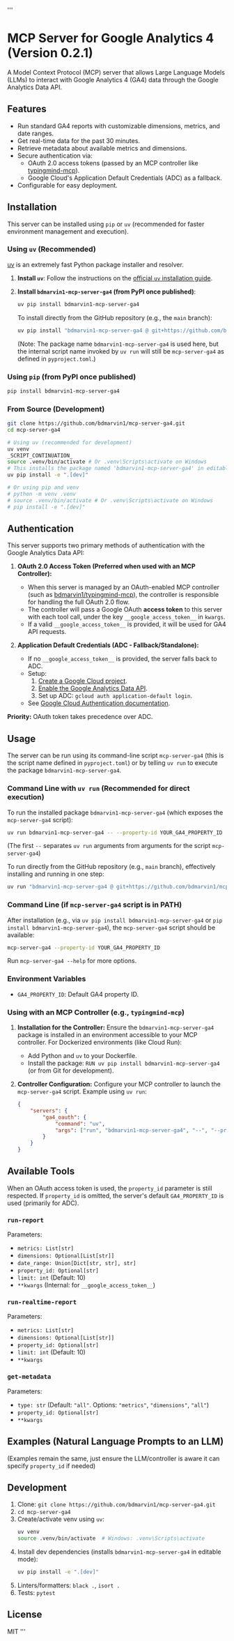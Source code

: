 '''
# MCP Server for Google Analytics 4 (Version 0.2.1)

A Model Context Protocol (MCP) server that allows Large Language Models (LLMs) to interact with Google Analytics 4 (GA4) data through the Google Analytics Data API.

## Features

- Run standard GA4 reports with customizable dimensions, metrics, and date ranges.
- Get real-time data for the past 30 minutes.
- Retrieve metadata about available metrics and dimensions.
- Secure authentication via:
    - OAuth 2.0 access tokens (passed by an MCP controller like [typingmind-mcp](https://github.com/bdmarvin1/typingmind-mcp)).
    - Google Cloud's Application Default Credentials (ADC) as a fallback.
- Configurable for easy deployment.

## Installation

This server can be installed using `pip` or `uv` (recommended for faster environment management and execution).

### Using `uv` (Recommended)

[uv](https://github.com/astral-sh/uv) is an extremely fast Python package installer and resolver.

1.  **Install `uv`**:
    Follow the instructions on the [official `uv` installation guide](https://github.com/astral-sh/uv#installation).

2.  **Install `bdmarvin1-mcp-server-ga4` (from PyPI once published)**:
    ```bash
    uv pip install bdmarvin1-mcp-server-ga4
    ```
    To install directly from the GitHub repository (e.g., the `main` branch):
    ```bash
    uv pip install "bdmarvin1-mcp-server-ga4 @ git+https://github.com/bdmarvin1/mcp-server-ga4.git@main"
    ```
    (Note: The package name `bdmarvin1-mcp-server-ga4` is used here, but the internal script name invoked by `uv run` will still be `mcp-server-ga4` as defined in `pyproject.toml`.)


### Using `pip` (from PyPI once published)

```bash
pip install bdmarvin1-mcp-server-ga4
```

### From Source (Development)

```bash
git clone https://github.com/bdmarvin1/mcp-server-ga4.git
cd mcp-server-ga4

# Using uv (recommended for development)
uv venv 
_SCRIPT_CONTINUATION_
source .venv/bin/activate # Or .venv\Scripts\activate on Windows
# This installs the package named 'bdmarvin1-mcp-server-ga4' in editable mode with dev dependencies
uv pip install -e ".[dev]" 

# Or using pip and venv
# python -m venv .venv
# source .venv/bin/activate # Or .venv\Scripts\activate on Windows
# pip install -e ".[dev]"
```

## Authentication

This server supports two primary methods of authentication with the Google Analytics Data API:

1.  **OAuth 2.0 Access Token (Preferred when used with an MCP Controller):**
    *   When this server is managed by an OAuth-enabled MCP controller (such as [bdmarvin1/typingmind-mcp](https://github.com/bdmarvin1/typingmind-mcp)), the controller is responsible for handling the full OAuth 2.0 flow.
    *   The controller will pass a Google OAuth **access token** to this server with each tool call, under the key `__google_access_token__` in `kwargs`.
    *   If a valid `__google_access_token__` is provided, it will be used for GA4 API requests.

2.  **Application Default Credentials (ADC - Fallback/Standalone):**
    *   If no `__google_access_token__` is provided, the server falls back to ADC.
    *   Setup:
        1.  [Create a Google Cloud project](https://cloud.google.com/resource-manager/docs/creating-managing-projects).
        2.  [Enable the Google Analytics Data API](https://console.cloud.google.com/flows/enableapi?apiid=analyticsdata.googleapis.com).
        3.  Set up ADC: `gcloud auth application-default login`.
    *   See [Google Cloud Authentication documentation](https://cloud.google.com/docs/authentication/provide-credentials-adc).

**Priority:** OAuth token takes precedence over ADC.

## Usage

The server can be run using its command-line script `mcp-server-ga4` (this is the script name defined in `pyproject.toml`) or by telling `uv run` to execute the package `bdmarvin1-mcp-server-ga4`.

### Command Line with `uv run` (Recommended for direct execution)

To run the installed package `bdmarvin1-mcp-server-ga4` (which exposes the `mcp-server-ga4` script):
```bash
uv run bdmarvin1-mcp-server-ga4 -- --property-id YOUR_GA4_PROPERTY_ID 
```
(The first `--` separates `uv run` arguments from arguments for the script `mcp-server-ga4`)

To run directly from the GitHub repository (e.g., `main` branch), effectively installing and running in one step:
```bash
uv run "bdmarvin1-mcp-server-ga4 @ git+https://github.com/bdmarvin1/mcp-server-ga4.git@main" -- --property-id YOUR_GA4_PROPERTY_ID
```

### Command Line (if `mcp-server-ga4` script is in PATH)

After installation (e.g., via `uv pip install bdmarvin1-mcp-server-ga4` or `pip install bdmarvin1-mcp-server-ga4`), the `mcp-server-ga4` script should be available:
```bash
mcp-server-ga4 --property-id YOUR_GA4_PROPERTY_ID
```
Run `mcp-server-ga4 --help` for more options.

### Environment Variables

- `GA4_PROPERTY_ID`: Default GA4 property ID.

### Using with an MCP Controller (e.g., `typingmind-mcp`)

1.  **Installation for the Controller:**
    Ensure the `bdmarvin1-mcp-server-ga4` package is installed in an environment accessible to your MCP controller. For Dockerized environments (like Cloud Run):
    *   Add Python and `uv` to your Dockerfile.
    *   Install the package: `RUN uv pip install bdmarvin1-mcp-server-ga4` (or from Git for development).

2.  **Controller Configuration:**
    Configure your MCP controller to launch the `mcp-server-ga4` script. Example using `uv run`:
    ```json
    {
        "servers": {
            "ga4_oauth": {
                "command": "uv", 
                "args": ["run", "bdmarvin1-mcp-server-ga4", "--", "--property-id", "YOUR_DEFAULT_GA4_PROPERTY_ID_FOR_ADC_FALLBACK"],
            }
        }
    }
    ```

## Available Tools

When an OAuth access token is used, the `property_id` parameter is still respected. If `property_id` is omitted, the server's default `GA4_PROPERTY_ID` is used (primarily for ADC).

### `run-report`
Parameters:
- `metrics: List[str]`
- `dimensions: Optional[List[str]]`
- `date_range: Union[Dict[str, str], str]`
- `property_id: Optional[str]`
- `limit: int` (Default: 10)
- `**kwargs` (Internal: for `__google_access_token__`)

### `run-realtime-report`
Parameters:
- `metrics: List[str]`
- `dimensions: Optional[List[str]]`
- `property_id: Optional[str]`
- `limit: int` (Default: 10)
- `**kwargs`

### `get-metadata`
Parameters:
- `type: str` (Default: `"all"`. Options: `"metrics"`, `"dimensions"`, `"all"`)
- `property_id: Optional[str]`
- `**kwargs`

## Examples (Natural Language Prompts to an LLM)

(Examples remain the same, just ensure the LLM/controller is aware it can specify `property_id` if needed)

## Development

1.  Clone: `git clone https://github.com/bdmarvin1/mcp-server-ga4.git`
2.  `cd mcp-server-ga4`
3.  Create/activate venv using `uv`:
    ```bash
    uv venv
    source .venv/bin/activate  # Windows: .venv\Scripts\activate
    ```
4.  Install dev dependencies (installs `bdmarvin1-mcp-server-ga4` in editable mode):
    ```bash
    uv pip install -e ".[dev]"
    ```
5.  Linters/formatters: `black .`, `isort .`
6.  Tests: `pytest`

## License
MIT
'''